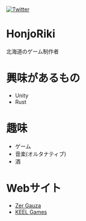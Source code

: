 [![Twitter](https://img.shields.io/badge/twitter-Honjo_KEEL-blue)](https://twitter.com/honjo_KEEL)

# HonjoRiki

北海道のゲーム制作者

# 興味があるもの
- Unity
- Rust

# 趣味 
- ゲーム
- 音楽(オルタナティブ)
- 酒

# Webサイト
- [Zer Gauza](https://zergauza.com/)
- [KEEL Games](https://keelgames.wixsite.com/keelgames)
